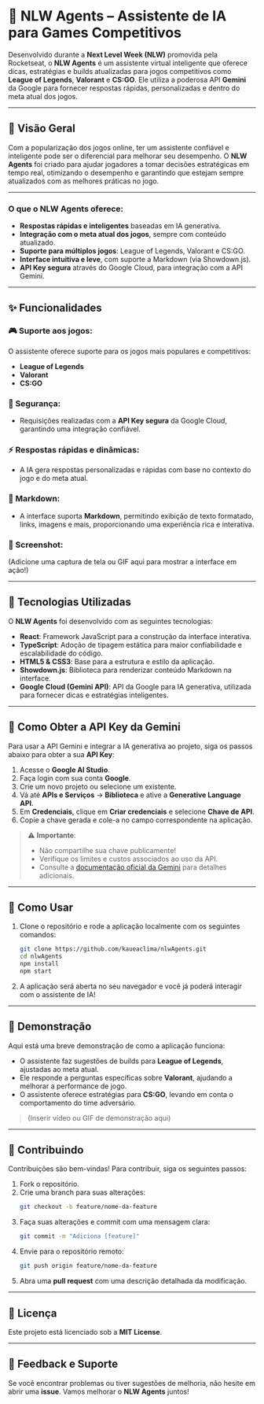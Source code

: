 # 🧠 NLW Agents – Assistente de IA para Games Competitivos

Desenvolvido durante a **Next Level Week (NLW)** promovida pela Rocketseat, o **NLW Agents** é um assistente virtual inteligente que oferece dicas, estratégias e builds atualizadas para jogos competitivos como **League of Legends**, **Valorant** e **CS:GO**. Ele utiliza a poderosa API **Gemini** da Google para fornecer respostas rápidas, personalizadas e dentro do meta atual dos jogos.

---

## 🌟 Visão Geral

Com a popularização dos jogos online, ter um assistente confiável e inteligente pode ser o diferencial para melhorar seu desempenho. O **NLW Agents** foi criado para ajudar jogadores a tomar decisões estratégicas em tempo real, otimizando o desempenho e garantindo que estejam sempre atualizados com as melhores práticas no jogo.

---

### O que o NLW Agents oferece:
- **Respostas rápidas e inteligentes** baseadas em IA generativa.
- **Integração com o meta atual dos jogos**, sempre com conteúdo atualizado.
- **Suporte para múltiplos jogos**: League of Legends, Valorant e CS:GO.
- **Interface intuitiva e leve**, com suporte a Markdown (via Showdown.js).
- **API Key segura** através do Google Cloud, para integração com a API Gemini.

---

## ✨ Funcionalidades

### 🎮 Suporte aos jogos:
O assistente oferece suporte para os jogos mais populares e competitivos:
- **League of Legends**
- **Valorant**
- **CS:GO**

### 🔐 Segurança:
- Requisições realizadas com a **API Key segura** da Google Cloud, garantindo uma integração confiável.

### ⚡ Respostas rápidas e dinâmicas:
- A IA gera respostas personalizadas e rápidas com base no contexto do jogo e do meta atual.

### 📄 Markdown:
- A interface suporta **Markdown**, permitindo exibição de texto formatado, links, imagens e mais, proporcionando uma experiência rica e interativa.

### 📸 Screenshot:
(Adicione uma captura de tela ou GIF aqui para mostrar a interface em ação!)

---

## 🚀 Tecnologias Utilizadas

O **NLW Agents** foi desenvolvido com as seguintes tecnologias:
- **React**: Framework JavaScript para a construção da interface interativa.
- **TypeScript**: Adoção de tipagem estática para maior confiabilidade e escalabilidade do código.
- **HTML5 & CSS3**: Base para a estrutura e estilo da aplicação.
- **Showdown.js**: Biblioteca para renderizar conteúdo Markdown na interface.
- **Google Cloud (Gemini API)**: API da Google para IA generativa, utilizada para fornecer dicas e estratégias inteligentes.

---

## 🔐 Como Obter a API Key da Gemini

Para usar a API Gemini e integrar a IA generativa ao projeto, siga os passos abaixo para obter a sua **API Key**:

1. Acesse o **Google AI Studio**.
2. Faça login com sua conta **Google**.
3. Crie um novo projeto ou selecione um existente.
4. Vá até **APIs e Serviços** → **Biblioteca** e ative a **Generative Language API**.
5. Em **Credenciais**, clique em **Criar credenciais** e selecione **Chave de API**.
6. Copie a chave gerada e cole-a no campo correspondente na aplicação.

> ⚠️ **Importante**:
> - Não compartilhe sua chave publicamente!
> - Verifique os limites e custos associados ao uso da API.
> - Consulte a [documentação oficial da Gemini](https://cloud.google.com/gen-ai) para detalhes adicionais.

---

## 🧪 Como Usar

1. Clone o repositório e rode a aplicação localmente com os seguintes comandos:
    ```bash
    git clone https://github.com/kaueaclima/nlwAgents.git
    cd nlwAgents
    npm install
    npm start
    ```

2. A aplicação será aberta no seu navegador e você já poderá interagir com o assistente de IA!

---

## 🎥 Demonstração

Aqui está uma breve demonstração de como a aplicação funciona:

- O assistente faz sugestões de builds para **League of Legends**, ajustadas ao meta atual.
- Ele responde a perguntas específicas sobre **Valorant**, ajudando a melhorar a performance de jogo.
- O assistente oferece estratégias para **CS:GO**, levando em conta o comportamento do time adversário.

> (Inserir vídeo ou GIF de demonstração aqui)

---

## 📑 Contribuindo

Contribuições são bem-vindas! Para contribuir, siga os seguintes passos:

1. Fork o repositório.
2. Crie uma branch para suas alterações:
    ```bash
    git checkout -b feature/nome-da-feature
    ```
3. Faça suas alterações e commit com uma mensagem clara:
    ```bash
    git commit -m "Adiciona [feature]"
    ```
4. Envie para o repositório remoto:
    ```bash
    git push origin feature/nome-da-feature
    ```
5. Abra uma **pull request** com uma descrição detalhada da modificação.

---

## 📝 Licença

Este projeto está licenciado sob a **MIT License**.

---

## 💬 Feedback e Suporte

Se você encontrar problemas ou tiver sugestões de melhoria, não hesite em abrir uma **issue**. Vamos melhorar o **NLW Agents** juntos!

